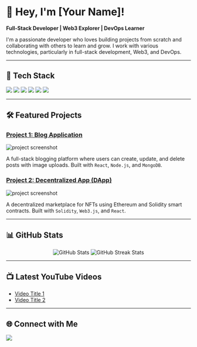 # 👋 Hey, I'm [Your Name]!

**Full-Stack Developer | Web3 Explorer | DevOps Learner**

I'm a passionate developer who loves building projects from scratch and collaborating with others to learn and grow. I work with various technologies, particularly in full-stack development, Web3, and DevOps.

---

## 🚀 Tech Stack

<p align="left">
  <img src="https://img.shields.io/badge/JavaScript-F7DF1E?style=for-the-badge&logo=javascript&logoColor=black"/>
  <img src="https://img.shields.io/badge/Node.js-339933?style=for-the-badge&logo=nodedotjs&logoColor=white"/>
  <img src="https://img.shields.io/badge/React-61DAFB?style=for-the-badge&logo=react&logoColor=black"/>
  <img src="https://img.shields.io/badge/Python-3776AB?style=for-the-badge&logo=python&logoColor=white"/>
  <img src="https://img.shields.io/badge/Docker-2496ED?style=for-the-badge&logo=docker&logoColor=white"/>
  <img src="https://img.shields.io/badge/Solidity-363636?style=for-the-badge&logo=solidity&logoColor=white"/>
  <!-- Add more badges for tools and frameworks you use -->
</p>

---

## 🛠️ Featured Projects

### [Project 1: Blog Application](https://github.com/yourusername/project-link)
<img src="https://via.placeholder.com/500x300" alt="project screenshot" />

A full-stack blogging platform where users can create, update, and delete posts with image uploads. Built with `React`, `Node.js`, and `MongoDB`.

### [Project 2: Decentralized App (DApp)](https://github.com/yourusername/project-link)
<img src="https://via.placeholder.com/500x300" alt="project screenshot" />

A decentralized marketplace for NFTs using Ethereum and Solidity smart contracts. Built with `Solidity`, `Web3.js`, and `React`.

---

## 📊 GitHub Stats

<p align="center">
  <img src="https://github-readme-stats.vercel.app/api?username=yourusername&show_icons=true&theme=radical" alt="GitHub Stats"/>
  <img src="https://github-readme-streak-stats.herokuapp.com/?user=yourusername&theme=radical" alt="GitHub Streak Stats"/>
</p>

---

## 📺 Latest YouTube Videos

<!-- Latest YouTube Videos via GitHub Readme YouTube Stats or manually -->
- [Video Title 1](https://youtube.com/link)
- [Video Title 2](https://youtube.com/link)

---

## 🌐 Connect with Me

<p align="left">
  <a href="https://www.linkedin.com/in/yourusername"><img src="https://img.shields.io/badge/LinkedIn-0077B5?style=for-the-badge&logo=linkedin&logoColor=white"/></a>
  <a href="mailto:youremail@example.com"><img src="https://img.shields.io/badge/Email-D14836?style=for-the-badge&logo=gmail&logoColor

